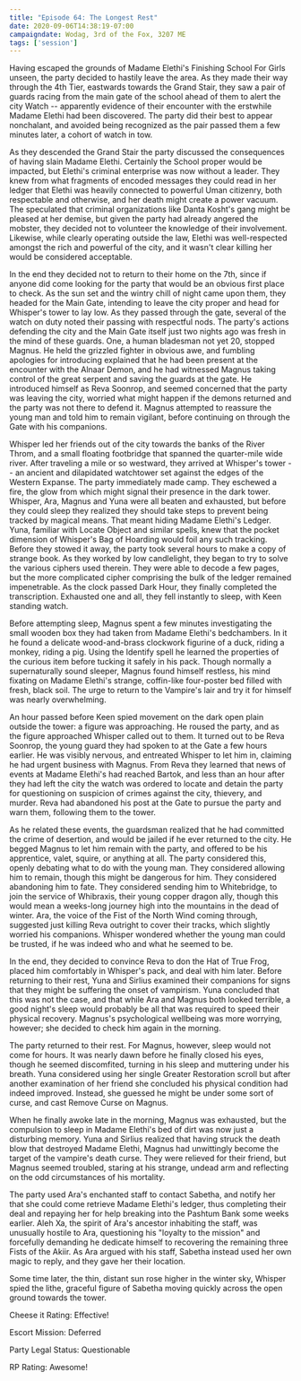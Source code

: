 ```yaml
---
title: "Episode 64: The Longest Rest"
date: 2020-09-06T14:38:19-07:00
campaigndate: Wodag, 3rd of the Fox, 3207 ME
tags: ['session']
---
```


Having escaped the grounds of Madame Elethi's Finishing School For Girls unseen, the party decided to hastily leave the area. As they made their way through the 4th Tier, eastwards towards the Grand Stair, they saw a pair of guards racing from the main gate of the school ahead of them to alert the city Watch -- apparently evidence of their encounter with the erstwhile Madame Elethi had been discovered. The party did their best to appear nonchalant, and avoided being recognized as the pair passed them a few minutes later, a cohort of watch in tow.

As they descended the Grand Stair the party discussed the consequences of having slain Madame Elethi. Certainly the School proper would be impacted, but Elethi's criminal enterprise was now without a leader. They knew from what fragments of encoded messages they could read in her ledger that Elethi was heavily connected to powerful Uman citizenry, both respectable and otherwise, and her death might create a power vacuum. The speculated that criminal organizations like Danta Kosht's gang might be pleased at her demise, but given the party had already angered the mobster, they decided not to volunteer the knowledge of their involvement. Likewise, while clearly operating outside the law, Elethi was well-respected amongst the rich and powerful of the city, and it wasn't clear killing her would be considered acceptable.

In the end they decided not to return to their home on the 7th, since if anyone did come looking for the party that would be an obvious first place to check. As the sun set and the wintry chill of night came upon them, they headed for the Main Gate, intending to leave the city proper and head for Whisper's tower to lay low. As they passed through the gate, several of the watch on duty noted their passing with respectful nods. The party's actions defending the city and the Main Gate itself just two nights ago was fresh in the mind of these guards. One, a human bladesman not yet 20, stopped Magnus. He held the grizzled fighter in obvious awe, and fumbling apologies for introducing explained that he had been present at the encounter with the Alnaar Demon, and he had witnessed Magnus taking control of the great serpent and saving the guards at the gate. He introduced himself as Reva Soonrop, and seemed concerned that the party was leaving the city, worried what might happen if the demons returned and the party was not there to defend it. Magnus attempted to reassure the young man and told him to remain vigilant, before continuing on through the Gate with his companions.

Whisper led her friends out of the city towards the banks of the River Throm, and a small floating footbridge that spanned the quarter-mile wide river. After traveling a mile or so westward, they arrived at Whisper's tower -- an ancient and dilapidated watchtower set against the edges of the Western Expanse. The party immediately made camp. They eschewed a fire, the glow from which might signal their presence in the dark tower. Whisper, Ara, Magnus and Yuna were all beaten and exhausted, but before they could sleep they realized they should take steps to prevent being tracked by magical means. That meant hiding Madame Elethi's Ledger. Yuna, familiar with Locate Object and similar spells, knew that the pocket dimension of Whisper's Bag of Hoarding would foil any such tracking. Before they stowed it away, the party took several hours to make a copy of strange book. As they worked by low candlelight, they began to try to solve the various ciphers used therein. They were able to decode a few pages, but the more complicated cipher comprising the bulk of the ledger remained impenetrable. As the clock passed Dark Hour, they finally completed the transcription.  Exhausted one and all, they fell instantly to sleep, with Keen standing watch.

Before attempting sleep, Magnus spent a few minutes investigating the small wooden box they had taken from Madame Elethi's bedchambers. In it he found a delicate wood-and-brass clockwork figurine of a duck, riding a monkey, riding a pig. Using the Identify spell he learned the properties of the curious item before tucking it safely in his pack. Though normally a supernaturally sound sleeper, Magnus found himself restless, his mind fixating on Madame Elethi's strange, coffin-like four-poster bed filled with fresh, black soil. The urge to return to the Vampire's lair and try it for himself was nearly overwhelming.

An hour passed before Keen spied movement on the dark open plain outside the tower: a figure was approaching. He roused the party, and as the figure approached Whisper called out to them. It turned out to be Reva Soonrop, the young guard they had spoken to at the Gate a few hours earlier. He was visibly nervous, and entreated Whisper to let him in, claiming he had urgent business with Magnus. From Reva they learned that news of events at Madame Elethi's had reached Bartok, and less than an hour after they had left the city the watch was ordered to locate and detain the party for questioning on suspicion of crimes against the city, thievery, and murder. Reva had abandoned his post at the Gate to pursue the party and warn them, following them to the tower.

As he related these events, the guardsman realized that he had committed the
crime of desertion, and would be jailed if he ever returned to the city. He
begged Magnus to let him remain with the party, and offered to be his
apprentice, valet, squire, or anything at all. The party considered this,
openly debating what to do with the young man. They considered allowing him to
remain, though this might be dangerous for him. They considered abandoning him
to fate. They considered sending him to Whitebridge, to join the service of
Whibraxis, their young copper dragon ally, though this would mean a weeks-long
journey high into the mountains in the dead of winter. Ara, the voice of the
Fist of the North Wind coming through, suggested just killing Reva outright to
cover their tracks, which slightly worried his companions. Whisper wondered
whether the young man could be trusted, if he was indeed who and what he seemed to be.

In the end, they decided to convince Reva to don the Hat of True Frog, placed him comfortably in Whisper's pack, and deal with him later. Before returning to their rest, Yuna and Sirlius examined their companions for signs that they might be suffering the onset of vampirism. Yuna concluded that this was not the case, and that while Ara and Magnus both looked terrible, a good night's sleep would probably be all that was required to speed their physical recovery. Magnus's psychological wellbeing was more worrying, however; she decided to check him again in the morning. 

The party returned to their rest. For Magnus, however, sleep would not come for hours. It was nearly dawn before he finally closed his eyes, though he seemed discomfited, turning in his sleep and muttering under his breath. Yuna considered using her single Greater Restoration scroll but after another examination of her friend she concluded his physical condition had indeed improved. Instead, she guessed he might be under some sort of curse, and cast Remove Curse on Magnus.

When he finally awoke late in the morning, Magnus was exhausted, but the compulsion to sleep in Madame Elethi's bed of dirt was now just a disturbing memory. Yuna and Sirlius realized that having struck the death blow that destroyed Madame Elethi, Magnus had unwittingly become the target of the vampire's death curse. They were relieved for their friend, but Magnus seemed troubled, staring at his strange, undead arm and reflecting on the odd circumstances of his mortality.

The party used Ara's enchanted staff to contact Sabetha, and notify her that she could come retrieve Madame Elethi's ledger, thus completing their deal and repaying her for help breaking into the Pashtum Bank some weeks earlier. Aleh Xa, the spirit of Ara's ancestor inhabiting the staff, was unusually hostile to Ara, questioning his "loyalty to the mission" and forcefully demanding he dedicate himself to recovering the remaining three Fists of the Akiir. As Ara argued with his staff, Sabetha instead used her own magic to reply, and they gave her their location.

Some time later, the thin, distant sun rose higher in the winter sky, Whisper spied the lithe, graceful figure of Sabetha moving quickly across the open ground towards the tower.


Cheese it Rating: Effective!

Escort Mission: Deferred

Party Legal Status: Questionable

RP Rating: Awesome!
